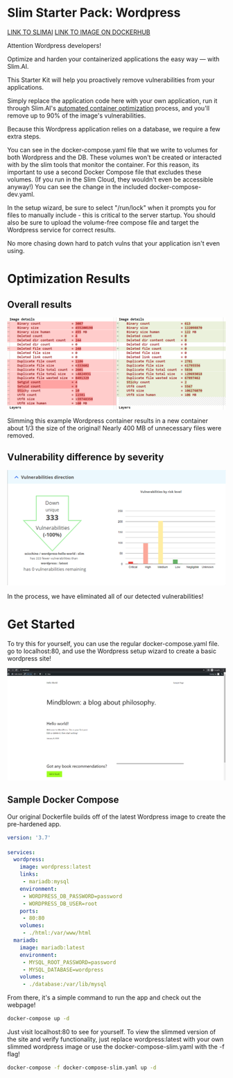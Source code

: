 # Slim Starter Pack: Wordpress
[LINK TO SLIMAI](https://portal.slim.dev/home/xray/dockerhub%3A%2F%2Fdockerhub.public%2Flibrary%2Fwordpress%3Alatest#explorer)
[LINK TO IMAGE ON DOCKERHUB](https://hub.docker.com/_/wordpress)

Attention Wordpress developers! 

Optimize and harden your containerized applications the easy way — with Slim.AI. 

This Starter Kit will help you proactively remove vulnerabilities from your applications. 

Simply replace the application code here with your own application, run it through Slim.AI's [automated container optimization](https://www.slim.ai/docs/quickstart) process, and you'll remove up to 90% of the image's vulnerabilities. 

Because this Wordpress application relies on a database, we require a few extra steps.

You can see in the docker-compose.yaml file that we write to volumes for both Wordpress and the DB. These volumes won't be created or interacted with by the slim tools that monitor the container. 
For this reason, its important to use a second Docker Compose file that excludes these volumes. (If you run in the Slim Cloud, they wouldn't even be accessible anyway!)
You can see the change in the included docker-compose-dev.yaml.

In the setup wizard, be sure to select "/run/lock" when it prompts you for files to manually include - this is critical to the server startup. You should also be sure to upload the volume-free compose file and target the Wordpress service for correct results.

No more chasing down hard to patch vulns that your application isn't even using. 

# Optimization Results

## Overall results
![Result of minify Wordpress](wordpress-meta-diff.PNG)

Slimming this example Wordpress container results in a new container about 1/3 the size of the original! Nearly 400 MB of unnecessary files were removed.

## Vulnerability difference by severity 

![report](wordpress-vuln-diff.PNG)

In the process, we have eliminated all of our detected vulnerabilities!

# Get Started

To try this for yourself, you can use the regular docker-compose.yaml file. go to localhost:80, and use the Wordpress setup wizard to create a basic wordpress site!

![wordpress site](wordpress-sk.PNG)

## Sample Docker Compose
Our original Dockerfile builds off of the latest Wordpress image to create the pre-hardened app.

```yaml
version: '3.7'

services:
  wordpress:
    image: wordpress:latest
    links:
     - mariadb:mysql
    environment:
     - WORDPRESS_DB_PASSWORD=password
     - WORDPRESS_DB_USER=root
    ports:
     - 80:80
    volumes:
     - ./html:/var/www/html
  mariadb:
    image: mariadb:latest
    environment:
     - MYSQL_ROOT_PASSWORD=password
     - MYSQL_DATABASE=wordpress
    volumes:
     - ./database:/var/lib/mysql
```

From there, it's a simple command to run the app and check out the webpage!

```bash
docker-compose up -d
```

Just visit localhost:80 to see for yourself. To view the slimmed version of the site and verify functionality, just replace wordpress:latest with your own slimmed wordpress image or use the docker-compose-slim.yaml with the -f flag!

```bash
docker-compose -f docker-compose-slim.yaml up -d
```
